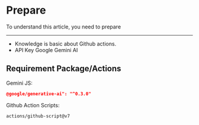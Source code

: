 # Prepare

To understand this article, you need to prepare



***

* Knowledge is basic about Github actions.
* API Key Google Gemini AI



## Requirement Package/Actions

Gemini JS:&#x20;

```json
@google/generative-ai": "^0.3.0"
```

Github Action Scripts:

```github-actions-workflow
actions/github-script@v7
```

